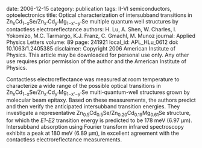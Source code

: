 date: 2006-12-15
category: publication
tags: II-VI semiconductors, optoelectronics
title: Optical characterization of intersubband transitions in Zn<sub>x</sub>Cd<sub>1−x</sub>Se/Zn<sub>x&#39;</sub>Cd<sub>y&#39;</sub>Mg<sub>1−x&#39;−y&#39;</sub>Se multiple quantum well structures by contactless electroreflectance
authors: H. Lu, A. Shen, W. Charles, I. Yokomizo, M.C. Tarmargo, K.J. Franz, C. Gmachl, M. Munoz
journal: Applied Physics Letters
volume: 89
page: 241921
local_id: APL_HLu_0612
doi: 10.1063/1.2405385
disclaimer: Copyright 2006 American Institute of Physics. This article may be downloaded for personal use only. Any other use requires prior permission of the author and the American Institute of Physics.

Contactless electroreflectance was measured at room temperature to characterize
a wide range of the possible optical transitions in
Zn<sub>x</sub>Cd<sub>1−x</sub>Se/Zn<sub>x'</sub>Cd<sub>y'</sub>Mg<sub>1−x'−y'</sub>Se
multi-quantum-well structures grown by molecular beam epitaxy. Based on these
measurements, the authors predict and then verify the anticipated intersubband
transition energies. They investigate a representative
Zn<sub>0.5</sub>Cd<sub>0.5</sub>Se/Zn<sub>0.20</sub>Cd<sub>0.19</sub>Mg<sub>0.61</sub>Se
structure, for which the _E1_-_E2_ transition energy is predicted to be 178 meV
(6.97 µm). Intersubband absorption using Fourier transform infrared spectroscopy
exhibits a peak at 180 meV (6.89 µm), in excellent agreement with the
contactless electroreflectance measurements.